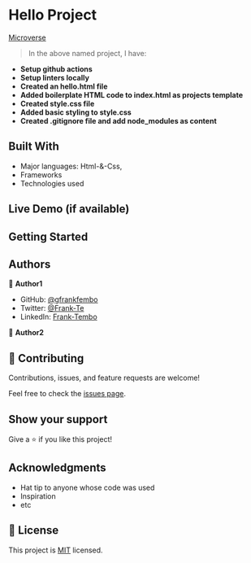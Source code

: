 # Hello Project

[Microverse](https://img.shields.io/badge/Microverse-blueviolet)

>In the above named project, I have:

- **Setup github actions**
- **Setup linters locally**
- **Created an hello.html file**
- **Added boilerplate HTML code to index.html as projects template**
- **Created style.css file**
- **Added basic styling to style.css**
- **Created .gitignore file and add node_modules as content**

## Built With

- Major languages: Html-&-Css,
- Frameworks
- Technologies used

## Live Demo (if available)

## Getting Started

## Authors

👤 **Author1**

- GitHub: [@gfrankfembo](https://github.com/frankfembo)
- Twitter: [@Frank-Te](https://twitter.com/frankte147)
- LinkedIn: [Frank-Tembo](https://linkedin.com/in/frank-tembo)

👤 **Author2**

## 🤝 Contributing

Contributions, issues, and feature requests are welcome!

Feel free to check the [issues page](../../issues/).

## Show your support

Give a ⭐️ if you like this project!

## Acknowledgments

- Hat tip to anyone whose code was used
- Inspiration
- etc

## 📝 License

This project is [MIT](./MIT.md) licensed.
